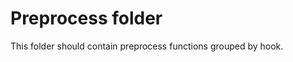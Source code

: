 Preprocess folder
==================

This folder should contain preprocess functions grouped by hook.


